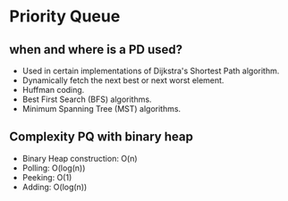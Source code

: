 # Priority Queue

## when and where is a PD used?

- Used in certain implementations of Dijkstra's Shortest Path algorithm.
- Dynamically fetch the next best or next worst element.
- Huffman coding.
- Best First Search (BFS) algorithms.
- Minimum Spanning Tree (MST) algorithms.

## Complexity PQ with binary heap

- Binary Heap construction: O(n)
- Polling: O(log(n))
- Peeking: O(1)
- Adding: O(log(n))
